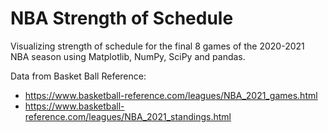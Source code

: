 # NBA Strength of Schedule

Visualizing strength of schedule for the final 8 games of the 2020-2021 NBA season using Matplotlib, NumPy, SciPy and pandas.

Data from Basket Ball Reference:
- https://www.basketball-reference.com/leagues/NBA_2021_games.html
- https://www.basketball-reference.com/leagues/NBA_2021_standings.html
